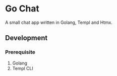 # Go Chat

A small chat app written in Golang, Templ and Htmx.

## Development

### Prerequisite

1. Golang
2. Templ CLI
